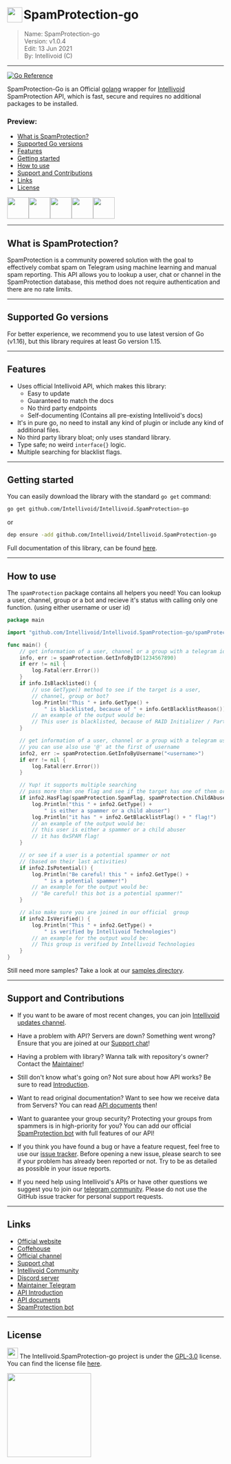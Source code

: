 <!--
 *
 * This file is part of Intellivoid.SpamProtection-go (https://github.com/Intellivoid/Intellivoid.SpamProtection-go).
 * Copyright (c) 2021 Sayan Biswas, ALiwoto.
 *
 * This program is free software: you can redistribute it and/or modify
 * it under the terms of the GNU General Public License as published by
 * the Free Software Foundation, version 3.
 *
 * This program is distributed in the hope that it will be useful, but
 * WITHOUT ANY WARRANTY; without even the implied warranty of
 * MERCHANTABILITY or FITNESS FOR A PARTICULAR PURPOSE. See the GNU
 * General Public License for more details.
 *
 * You should have received a copy of the GNU General Public License
 * along with this program. If not, see <http://www.gnu.org/licenses/>.
-->

# <img src="https://intellivoid.net/assets/favicon/android-chrome-192x192.png" width="35px" align="left"></img> SpamProtection-go 
> Name:		SpamProtection-go	\
> Version:	v1.0.4				\
> Edit:		13 Jun 2021			\
> By:		Intellivoid (C)	

-----------------------------------------------------------
<!-- https://intellivoid.net/assets/favicon/android-chrome-192x192.png

https://intellivoid.net/assets/media/TextLogo2.svg
-->

[![Go Reference](https://pkg.go.dev/badge/github.com/Intellivoid/Intellivoid.SpamProtection-go.svg)](https://pkg.go.dev/github.com/Intellivoid/Intellivoid.SpamProtection-go)

SpamProtection-Go is an Official [golang](https://go.dev) wrapper for [Intellivoid](https://intellivoid.net) SpamProtection API, which is fast, secure and requires no additional packages to be installed.

### Preview:

 * [What is SpamProtection?](#what-is-spamprotection)
 * [Supported Go versions](#supported-go-versions)
 * [Features](#features)
 * [Getting started](#getting-started)
 * [How to use](#how-to-use)
 * [Support and Contributions](#support-and-contributions)
 * [Links](#links)
 * [License](#license)


<img src="https://raw.githubusercontent.com/aliwoto/aliwoto/main/resources/798246901916499998.gif" width="50px"></img><img src="https://raw.githubusercontent.com/aliwoto/aliwoto/main/resources/798246901916499998.gif" width="50px"></img><img src="https://raw.githubusercontent.com/aliwoto/aliwoto/main/resources/798246901916499998.gif" width="50px"></img><img src="https://raw.githubusercontent.com/aliwoto/aliwoto/main/resources/798246901916499998.gif" width="50px"></img><img src="https://raw.githubusercontent.com/aliwoto/aliwoto/main/resources/798246901916499998.gif" width="50px"></img>

<hr/>


## What is SpamProtection?

SpamProtection is a community powered solution with the goal to effectively combat spam on Telegram using machine learning and manual spam reporting.
This API allows you to lookup a user, chat or channel in the SpamProtection database, this method does not require authentication and there are no rate limits. 

<hr/>

## Supported Go versions

For better experience, we recommend you to use latest version of Go (v1.16), but this library requires at least Go version 1.15.

<hr/>

## Features

- Uses official Intellivoid API, which makes this library:
   - Easy to update
   - Guaranteed to match the docs
   - No third party endpoints
   - Self-documenting (Contains all pre-existing Intellivoid's docs)
- It's in pure go, no need to install any kind of plugin or include any kind of additional files.
- No third party library bloat; only uses standard library.
- Type safe; no weird `interface{}` logic.
- Multiple searching for blacklist flags.

<hr/>

## Getting started

You can easily download the library with the standard `go get` command:

```bash
go get github.com/Intellivoid/Intellivoid.SpamProtection-go
```
or
```bash
dep ensure -add github.com/Intellivoid/Intellivoid.SpamProtection-go
```

Full documentation of this library, can be found [here](https://pkg.go.dev/github.com/Intellivoid/Intellivoid.SpamProtection-go).

<hr/>

## How to use

The `spamProtection` package contains all helpers you need!
You can lookup a user, channel, group or a bot and recieve it's status with calling only one function. (using either username or user id) 

```go
package main

import "github.com/Intellivoid/Intellivoid.SpamProtection-go/spamProtection"

func main() {
	// get information of a user, channel or a group with a telegram id (int64)
	info, err := spamProtection.GetInfoByID(1234567890)
	if err != nil {
		log.Fatal(err.Error())
	}
	if info.IsBlacklisted() {
		// use GetType() method to see if the target is a user, 
		// channel, group or bot?
		log.Println("This " + info.GetType() + 
			" is blacklisted, because of " + info.GetBlacklistReason())
		// an example of the output would be:
		// This user is blacklisted, because of RAID Initializer / Participator
	}

	// get information of a user, channel or a group with a telegram username (string)
	// you can use also use '@' at the first of username
	info2, err := spamProtection.GetInfoByUsername("<username>")
	if err != nil {
		log.Fatal(err.Error())
	}

	// Yup! it supports multiple searching
	// pass more than one flag and see if the target has one of them or not!
	if info2.HasFlag(spamProtection.SpamFlag, spamProtection.ChildAbuseFlag) {
		log.Println("this " + info2.GetType() +
			" is either a spammer or a child abuser")
		log.Println("it has " + info2.GetBlacklistFlag() + " flag!")
		// an example of the output would be:
		// this user is either a spammer or a child abuser
		// it has 0xSPAM flag!
	}

	// or see if a user is a potential spammer or not 
	// (based on their last activities)
	if info2.IsPotential() {
		log.Println("Be careful! this " + info2.GetType() +
			" is a potential spammer!")
		// an example for the output would be:
		// "Be careful! this bot is a potential spammer!"
	}

	// also make sure you are joined in our official  group
	if info2.IsVerified() {
		log.Println("This " + info2.GetType() +
			" is verified by Intellivoid Technologies")
		// an example for the output would be:
		// This group is verified by Intellivoid Technologies
	}
}
```

Still need more samples? Take a look at our [samples directory](samples).

<hr/>

## Support and Contributions

 * If you want to be aware of most recent changes, you can join [Intellivoid updates channel](https://t.me/Intellivoid).

 * Have a problem with API? Servers are down? Something went wrong? Ensure that you are joined at our [Support chat](https://t.me/IntellivoidDiscussions)!

 * Having a problem with library? Wanna talk with repository's owner? Contact the [Maintainer](https://t.me/dank_as_fuck)!

 * Still don't know what's going on? Not sure about how API works? Be sure to read [Introduction](https://docs.intellivoid.net/spamprotection/introduction).

 * Want to read original documentation? Want to see how we receive data from Servers? You can read [API documents](https://docs.intellivoid.net/spamprotection/v1/lookup) then!

 * Want to guarantee your group security? Protecting your groups from spammers is in high-priority for you? You can add our official [SpamProtection bot](https://t.me/SpamProtectionBot) with full features of our API!

 * If you think you have found a bug or have a feature request, feel free to use our [issue tracker](https://github.com/Intellivoid/Intellivoid.SpamProtection-go/issues). Before opening a new issue, please search to see if your problem has already been reported or not.  Try to be as detailed as possible in your issue reports.
 
 * If you need help using Intellivoid's APIs or have other questions we suggest you to join our [telegram community](https://t.me/IntellivoidCommunity).  Please do not use the GitHub issue tracker for personal support requests.

<hr/>

## Links

 * [Official website](https://intellivoid.net)
 * [Coffehouse](https://coffeehouse.intellivoid.net)
 * [Official channel](https://t.me/Intellivoid)
 * [Support chat](https://t.me/IntellivoidDiscussions)
 * [Intellivoid Community](https://t.me/IntellivoidCommunity)
 * [Discord server](https://discord.gg/euNkxEKPJb)
 * [Maintainer Telegram](https://t.me/dank_as_fuck)
 * [API Introduction](https://docs.intellivoid.net/spamprotection/introduction)
 * [API documents](https://docs.intellivoid.net/spamprotection/v1/lookup)
 * [SpamProtection bot](https://t.me/SpamProtectionBot)

<hr/>

## License

<img src="https://raw.githubusercontent.com/aliwoto/aliwoto/main/resources/Something_that_looks_like_Diamond.png" width="25px"></img> The Intellivoid.SpamProtection-go project is under the [GPL-3.0](https://opensource.org/licenses/GPL-3.0) license. You can find the license file [here](LICENSE).


<img src="https://intellivoid.net/assets/media/TextLogo2.svg" width="195px">
